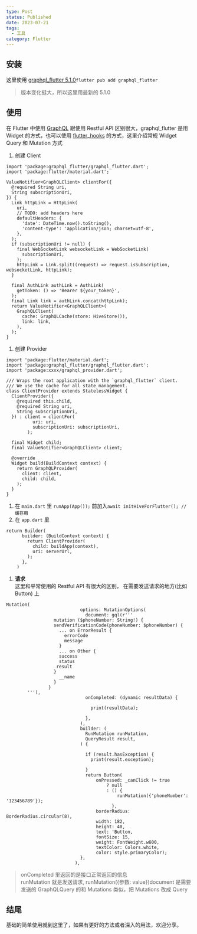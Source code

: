 ```yaml
---
type: Post
status: Published
date: 2023-07-21
tags:
  - 工具
category: Flutter
---
```

## 安装

这里使用 [graphql_flutter 5.1.0](https://pub.dev/packages/graphql_flutter)`flutter pub add graphql_flutter`

> 版本变化挺大，所以这里用最新的 5.1.0

## 使用

在 Flutter 中使用 [GraphQL](https://graphql.org/) 跟使用 Restful API 区别很大，graphql_flutter 是用 Widget 的方式，也可以使用 [flutter_hooks](https://pub.dev/packages/flutter_hooks) 的方式，这里介绍常规 Widget Query 和 Mutation 方式

1. 创建 Client

```Plain
import 'package:graphql_flutter/graphql_flutter.dart';
import 'package:flutter/material.dart';

ValueNotifier<GraphQLClient> clientFor({
  @required String uri,
  String subscriptionUri,
}) {
  Link httpLink = HttpLink(
    uri,
    // TODO: add headers here
    defaultHeaders: {
      'date': DateTime.now().toString(),
      'content-type': 'application/json; charset=utf-8',
    },
  );
  if (subscriptionUri != null) {
    final WebSocketLink websocketLink = WebSocketLink(
      subscriptionUri,
    );
    httpLink = Link.split((request) => request.isSubscription, websocketLink, httpLink);
  }

  final AuthLink authLink = AuthLink(
    getToken: () => 'Bearer ${your_token}',
  );
  final Link link = authLink.concat(httpLink);
  return ValueNotifier<GraphQLClient>(
    GraphQLClient(
      cache: GraphQLCache(store: HiveStore()),
      link: link,
    ),
  );
}
```

1. 创建 Provider

```Plain
import 'package:flutter/material.dart';
import 'package:graphql_flutter/graphql_flutter.dart';
import 'package:xxxx/graphql_provider.dart';

/// Wraps the root application with the `graphql_flutter` client.
/// We use the cache for all state management.
class ClientProvider extends StatelessWidget {
  ClientProvider({
    @required this.child,
    @required String uri,
    String subscriptionUri,
  }) : client = clientFor(
          uri: uri,
          subscriptionUri: subscriptionUri,
        );

  final Widget child;
  final ValueNotifier<GraphQLClient> client;

  @override
  Widget build(BuildContext context) {
    return GraphQLProvider(
      client: client,
      child: child,
    );
  }
}
```

1. 在 `main.dart` 里 `runApp(App());` 前加入`await initHiveForFlutter(); // 缓存用`
2. 在 `app.dart` 里

```Plain
return Builder(
      builder: (BuildContext context) {
        return ClientProvider(
          child: buildApp(context),
          uri: serverUrl,
        );
      },
    )
```

1. **请求**  
    这里和平常使用的 Restful API 有很大的区别， 在需要发送请求的地方(比如 Button) 上  
    

```Plain
Mutation(
                            options: MutationOptions(
                              document: gql(r'''
                  mutation ($phoneNumber: String!) {
                  sendVerificationCode(phoneNumber: $phoneNumber) {
                    ... on ErrorResult {
                      errorCode
                      message
                    }
                    ... on Other {
                    success
                    status
                   result
                  }
                    __name
                  }
                }
        '''),
                              onCompleted: (dynamic resultData) {

                                print(resultData);

                              },
                            ),
                            builder: (
                              RunMutation runMutation,
                              QueryResult result,
                            ) {

                              if (result.hasException) {
                                print(result.exception);

                              }
                              return Button(
                                  onPressed: _canClick != true
                                      ? null
                                      : () {
                                          runMutation({'phoneNumber': '123456789'});
                                        },
                                  borderRadius: BorderRadius.circular(8),
                                  width: 182,
                                  height: 40,
                                  text: 'Button,
                                  fontSize: 15,
                                  weight: FontWeight.w600,
                                  textColor: Colors.white,
                                  color: style.primaryColor);
                            },
                          ),
```

> onCompleted 里返回的是接口正常返回的信息  
> runMutation 就是发送请求, runMutation({参数: value})document 是需要发送的 GraphQLQuery 的和 Mutations 类似，把 Mutations 改成 Query  

## 结尾

基础的简单使用就到这里了，如果有更好的方法或者深入的用法，欢迎分享。